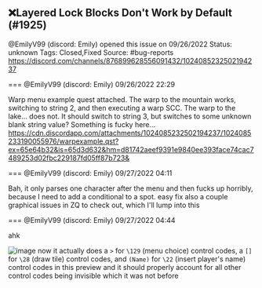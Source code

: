 ## ❌Layered Lock Blocks Don't Work by Default (#1925)
@EmilyV99 (discord: Emily) opened this issue on 09/26/2022
Status: unknown
Tags: Closed,Fixed
Source: #bug-reports https://discord.com/channels/876899628556091432/1024085232502194237


=== @EmilyV99 (discord: Emily) 09/26/2022 22:29

Warp menu example quest attached. The warp to the mountain works, switching to string 2, and then executing a warp SCC. The warp to the lake... does not. It should switch to string 3, but switches to some unknown blank string value? Something is fucky here...
https://cdn.discordapp.com/attachments/1024085232502194237/1024085233190055976/warpexample.qst?ex=65e64b32&is=65d3d632&hm=d81742aeef9391e9840ee393face74cac7489253d02fbc229187fd05ff87b723&

=== @EmilyV99 (discord: Emily) 09/27/2022 04:11

Bah, it only parses one character after the menu and then fucks up horribly, because I need to add a conditional to a spot.
easy fix
also a couple graphical issues in ZQ to check out, which I'll lump into this

=== @EmilyV99 (discord: Emily) 09/27/2022 04:44

ahk

![image](https://cdn.discordapp.com/attachments/1024085232502194237/1024179726228672562/unknown.png?ex=65e6a333&is=65d42e33&hm=3bae47e07c05790af21de263276da0fa2bf88098abebd47412987233763005c5&)
now it actually does a `>` for `\129` (menu choice) control codes, a `[]` for `\28` (draw tile) control codes, and `(Name)` for `\22` (insert player's name) control codes in this preview
and it should properly account for all other control codes being invisible
which it was not before
